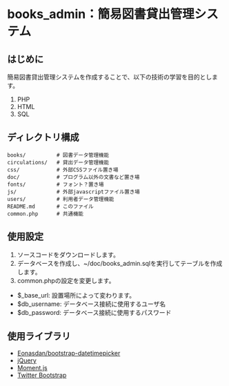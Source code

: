 books_admin：簡易図書貸出管理システム
===========

## はじめに

簡易図書貸出管理システムを作成することで、以下の技術の学習を目的とします。

1. PHP
2. HTML
3. SQL

## ディレクトリ構成

```
books/          # 図書データ管理機能
circulations/   # 貸出データ管理機能
css/            # 外部CSSファイル置き場
doc/            # プログラム以外の文書など置き場
fonts/          # フォント？置き場
js/             # 外部javascriptファイル置き場
users/          # 利用者データ管理機能
README.md       # このファイル
common.php      # 共通機能
```

## 使用設定

1. ソースコードをダウンロードします。
2. データベースを作成し、~/doc/books_admin.sqlを実行してテーブルを作成します。
3. common.phpの設定を変更します。
 * $_base_url: 設置場所によって変わります。
 * $db_username: データベース接続に使用するユーザ名
 * $db_password: データベース接続に使用するパスワード


## 使用ライブラリ

- [Eonasdan/bootstrap-datetimepicker](https://github.com/Eonasdan/bootstrap-datetimepicker)
- [jQuery](http://jquery.com/)
- [Moment.js](http://momentjs.com/)
- [Twitter Bootstrap](http://getbootstrap.com/)
